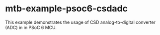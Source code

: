 # mtb-example-psoc6-csdadc
This example demonstrates the usage of CSD analog-to-digital converter (ADC) in in PSoC 6 MCU.
